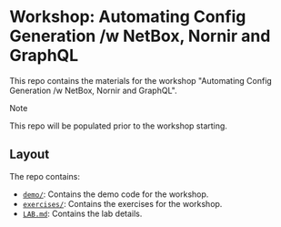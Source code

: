 # Workshop: Automating Config Generation /w NetBox, Nornir and GraphQL

This repo contains the materials for the workshop "Automating Config Generation /w NetBox, Nornir and GraphQL".

> [!NOTE]
> This repo will be populated prior to the workshop starting.

## Layout

The repo contains:

- [`demo/`]( demo/): Contains the demo code for the workshop.
- [`exercises/`](exercises/): Contains the exercises for the workshop.
- [`LAB.md`](LAB.md): Contains the lab details.
